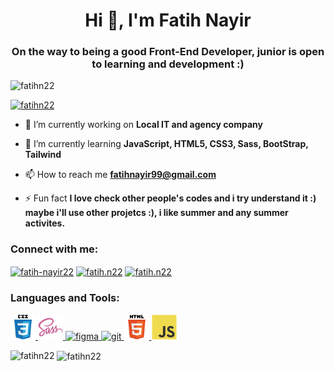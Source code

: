 <h1 align="center">Hi 👋, I'm Fatih Nayir</h1>
<h3 align="center">On the way to being a good Front-End Developer, junior is open to learning and development :)</h3>

<p align="left"> <img src="https://komarev.com/ghpvc/?username=fatihn22&label=Profile%20views&color=0e75b6&style=flat" alt="fatihn22" /> </p>

<p align="left"> <a href="https://github.com/ryo-ma/github-profile-trophy"><img src="https://github-profile-trophy.vercel.app/?username=fatihn22" alt="fatihn22" /></a> </p>

- 🔭 I’m currently working on **Local IT and agency company**

- 🌱 I’m currently learning **JavaScript, HTML5, CSS3, Sass, BootStrap, Tailwind**

- 📫 How to reach me **fatihnayir99@gmail.com**

- ⚡ Fun fact **I love check other people's codes and i try understand it :) maybe i'll use other projetcs :), i like summer and any summer activites.**

<h3 align="left">Connect with me:</h3>
<p align="left">
<a href="https://linkedin.com/in/fatih-nayir22" target="blank"><img align="center" src="https://raw.githubusercontent.com/rahuldkjain/github-profile-readme-generator/master/src/images/icons/Social/linked-in-alt.svg" alt="fatih-nayir22" height="30" width="40" /></a>
<a href="https://instagram.com/fatih.n22" target="blank"><img align="center" src="https://raw.githubusercontent.com/rahuldkjain/github-profile-readme-generator/master/src/images/icons/Social/instagram.svg" alt="fatih.n22" height="30" width="40" /></a>
  <a href="https://github.com/FatihN22" target="blank"><img align="center" src="https://raw.githubusercontent.com/rahuldkjain/github-profile-readme-generator/master/src/images/icons/Social/github.svg" alt="fatih.n22" height="30" width="40" /></a>
</p>


<h3 align="left">Languages and Tools:</h3>
<p align="left">  <a href="https://www.w3schools.com/css/" target="_blank" rel="noreferrer"> <img src="https://raw.githubusercontent.com/devicons/devicon/master/icons/css3/css3-original-wordmark.svg" alt="css3" width="40" height="40"/> </a> 
 <a href="https://developer.mozilla.org/en-US/docs/Web/sass" target="_blank" rel="noreferrer"> <img src="https://raw.githubusercontent.com/devicons/devicon/master/icons/sass/sass-original.svg" alt="sass" width="40" height="40"/> </a>
  <a href="https://www.figma.com/" target="_blank" rel="noreferrer"> <img src="https://www.vectorlogo.zone/logos/figma/figma-icon.svg" alt="figma" width="40" height="40"/> </a> <a href="https://git-scm.com/" target="_blank" rel="noreferrer"> <img src="https://www.vectorlogo.zone/logos/git-scm/git-scm-icon.svg" alt="git" width="40" height="40"/> </a> <a href="https://www.w3.org/html/" target="_blank" rel="noreferrer"> <img src="https://raw.githubusercontent.com/devicons/devicon/master/icons/html5/html5-original-wordmark.svg" alt="html5" width="40" height="40"/> </a> <a href="https://developer.mozilla.org/en-US/docs/Web/JavaScript" target="_blank" rel="noreferrer"> <img src="https://raw.githubusercontent.com/devicons/devicon/master/icons/javascript/javascript-original.svg" alt="javascript" width="40" height="40"/> </a>  </p>

<p><img align="left" src="https://github-readme-stats.vercel.app/api/top-langs?username=fatihn22&show_icons=true&locale=en&layout=compact" alt="fatihn22" /></p>

<p>&nbsp;<img align="center" src="https://github-readme-stats.vercel.app/api?username=fatihn22&show_icons=true&locale=en" alt="fatihn22" /></p>

